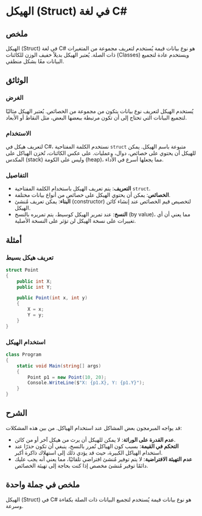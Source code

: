 <!--
Meta Description: # الهيكل (Struct) في لغة C# ## ملخص الهيكل (Struct) في لغة C# هو نوع بيانات قيمة يُستخدم لتعريف مجموعة من المتغيرات ذات الصلة. يُعتبر الهيكل بديلاً خف...
Meta Keywords: الهيكل, على, struct, بيانات, الخصائص
-->

# الهيكل (Struct) في لغة C#

## ملخص
الهيكل (Struct) في لغة C# هو نوع بيانات قيمة يُستخدم لتعريف مجموعة من المتغيرات ذات الصلة. يُعتبر الهيكل بديلاً خفيف الوزن للكائنات (Classes) ويستخدم عادة لتجميع البيانات معًا بشكل منطقي.

## الوثائق
### الغرض
يُستخدم الهيكل لتعريف نوع بيانات يتكون من مجموعة من الخصائص. يُعتبر الهيكل مثاليًا لتجميع البيانات التي تحتاج إلى أن تكون مرتبطة ببعضها البعض، مثل النقاط أو الأبعاد.

### الاستخدام
لتعريف هيكل في C#، نستخدم الكلمة المفتاحية `struct` متبوعة باسم الهيكل. يمكن للهيكل أن يحتوي على خصائص، دوال، وعمليات. على عكس الكائنات، تُخزن الهياكل على المكدس (stack) وليس على الكومة (heap)، مما يجعلها أسرع في الأداء.

### التفاصيل
- **التعريف**: يتم تعريف الهيكل باستخدام الكلمة المفتاحية `struct`.
- **الخصائص**: يمكن أن يحتوي الهيكل على خصائص من أنواع بيانات مختلفة.
- **البناء**: يمكن تعريف مُنشئ (constructor) لتخصيص قيم الخصائص عند إنشاء كائن الهيكل.
- **النسخ**: عند تمرير الهيكل كوسيط، يتم تمريره بالنسخ (by value)، مما يعني أن أي تغييرات على نسخة الهيكل لن تؤثر على النسخة الأصلية.

## أمثلة
### تعريف هيكل بسيط
```csharp
struct Point
{
    public int X;
    public int Y;

    public Point(int x, int y)
    {
        X = x;
        Y = y;
    }
}
```

### استخدام الهيكل
```csharp
class Program
{
    static void Main(string[] args)
    {
        Point p1 = new Point(10, 20);
        Console.WriteLine($"X: {p1.X}, Y: {p1.Y}");
    }
}
```

## الشرح
قد يواجه المبرمجون بعض المشاكل عند استخدام الهياكل. من بين هذه المشكلات:
- **عدم القدرة على الوراثة**: لا يمكن للهيكل أن يرث من هيكل آخر أو من كائن.
- **التحكم في القيمة**: بسبب كون الهياكل تُمرر بالنسخ، ينبغي أن تكون حذرًا عند استخدام الهياكل الكبيرة، حيث قد يؤدي ذلك إلى استهلاك ذاكرة أكبر.
- **عدم التهيئة الافتراضية**: لا يتم توفير مُنشئ افتراضي تلقائيًا، مما يعني أنه يجب عليك دائمًا توفير مُنشئ مخصص إذا كنت بحاجة إلى تهيئة الخصائص.

## ملخص في جملة واحدة
الهيكل (Struct) في C# هو نوع بيانات قيمة يُستخدم لتجميع البيانات ذات الصلة بكفاءة وسرعة.